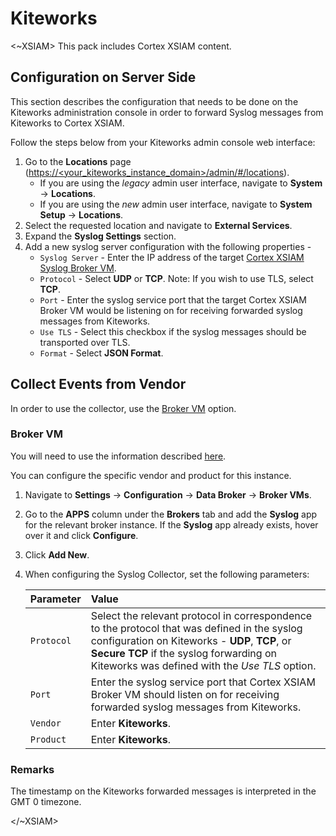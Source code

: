 # Kiteworks

<~XSIAM>
This pack includes Cortex XSIAM content.

## Configuration on Server Side

This section describes the configuration that needs to be done on the Kiteworks administration console in order to forward Syslog messages from Kiteworks to Cortex XSIAM. 

Follow the steps below from your Kiteworks admin console web interface:

1. Go to the **Locations** page ([https://\<your_kiteworks_instance_domain\>/admin/#/locations]()).  
   - If you are using the *legacy* admin user interface, navigate to **System** &rarr; **Locations**.
   - If you are using the *new* admin user interface, navigate to **System Setup** &rarr; **Locations**. 
2. Select the requested location and navigate to **External Services**.
3. Expand the **Syslog Settings** section.
4. Add a new syslog server configuration with the following properties - 
    - `Syslog Server` - Enter the IP address of the target [Cortex XSIAM Syslog Broker VM](#broker-vm). 
    - `Protocol` - Select **UDP** or **TCP**. Note: If you wish to use TLS, select **TCP**.
    - `Port` - Enter the syslog service port that the target Cortex XSIAM Broker VM would be listening on for receiving forwarded syslog messages from Kiteworks. 
    - `Use TLS` - Select this checkbox if the syslog messages should be transported over TLS. 
    - `Format` - Select **JSON Format**. 
   
## Collect Events from Vendor

In order to use the collector, use the [Broker VM](#broker-vm) option.

### Broker VM

You will need to use the information described [here](https://docs-cortex.paloaltonetworks.com/r/Cortex-XDR/Cortex-XDR-Pro-Administrator-Guide/Configure-the-Broker-VM).

You can configure the specific vendor and product for this instance.

1. Navigate to **Settings** &rarr; **Configuration** &rarr; **Data Broker** &rarr; **Broker VMs**. 
2. Go to the **APPS** column under the **Brokers** tab and add the **Syslog** app for the relevant broker instance. If the **Syslog** app already exists, hover over it and click **Configure**.
3. Click **Add New**.
3. When configuring the Syslog Collector, set the following parameters:

   | Parameter     | Value    
   | :---          | :---                    
   | `Protocol`    | Select the relevant protocol in correspondence to the protocol that was defined in the syslog configuration on Kiteworks - **UDP**, **TCP**, or **Secure TCP** if the syslog forwarding on Kiteworks was defined with the *Use TLS* option.  
   | `Port`        | Enter the syslog service port that Cortex XSIAM Broker VM should listen on for receiving forwarded syslog messages from Kiteworks. 
   | `Vendor`      | Enter **Kiteworks**. 
   | `Product`     | Enter **Kiteworks**. 

### Remarks

The timestamp on the Kiteworks forwarded messages is interpreted in the GMT 0 timezone. 
   
</~XSIAM>
 